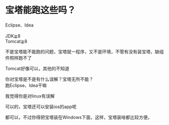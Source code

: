 # 宝塔能跑这些吗？


Eclipse、Idea<br />
<br />
JDK≧8<br />
Tomcat≧8

不是宝塔能不能跑的问题，宝塔就一程序，又不是环境，不管有没有装宝塔，缺组件照样跑不了<img id="aimg_t7Z13" onclick="zoom(this, this.src, 0, 0, 0)" class="zoom" src="https://cdn.jsdelivr.net/gh/hishis/forum-master/public/images/patch.gif" onmouseover="img_onmouseoverfunc(this)" onload="thumbImg(this)" border="0" alt="" />

Tomcat好像可以，其他的不知道

你对宝塔是不是有什么误解？宝塔无所不能？<br />
跑Eclipse、Idea干嘛

我觉得你是对linux有误解

可以的，宝塔还可以安装ios的app呢

都可以，不过你得把宝塔装在Windows下面，这样，宝塔装啥都比较方便。

